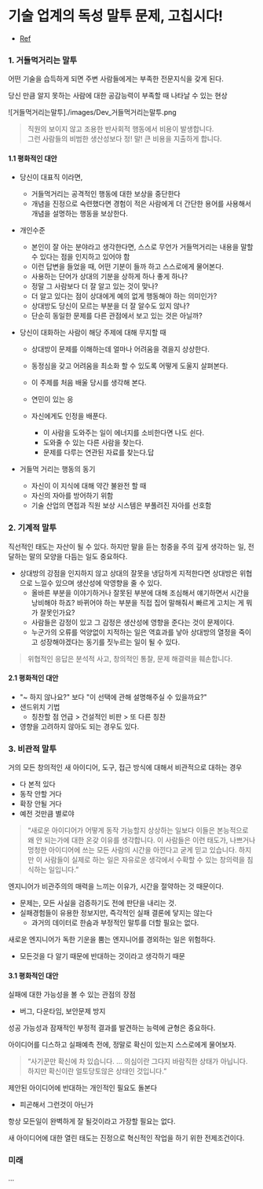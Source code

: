 # 기술 업계의 독성 말투 문제, 고칩시다!
- [Ref](https://edykim.com/ko/post/tech-has-a-toxic-tone-problem-lets-fix-it/?fbclid=IwAR1B7YhJxTbmo6sG6DV6yPb6kax3qAjWqbFpqWlnq2mfd9MsYOYmL2zv1TM)

### 1. 거들먹거리는 말투
어떤 기술을 습득하게 되면 주변 사람들에게는 부족한 전문지식을 갖게 된다. 

당신 만큼 알지 못하는 사람에 대한 공감능력이 부족할 때 나타날 수 있는 현상

![거들먹거리는말투]./images/Dev_거들먹거리는말투.png  
  
> 직원의 보이지 않고 조용한 반사회적 행동에서 비용이 발생합니다.   
> 그런 사람들의 비범한 생산성보다 정! 말! 큰 비용을 지출하게 합니다.
 
#### 1.1 평화적인 대안 
- 당신이 대표직 이라면,
    - 거들먹거리는 공격적인 행동에 대한 보상을 중단한다
    - 개념을 진정으로 숙련했다면 경험이 적은 사람에게 더 간단한 용어를 사용해서 개념을 설명하는 행동을 보상한다.
        
- 개인수준
    - 본인이 잘 아는 분야라고 생각한다면, 스스로 무언가 거들먹거리는 내용을 말할 수 있다는 점을 인지하고 있어야 함
    - 이런 답변을 들었을 때, 어떤 기분이 들까 하고 스스로에게 물어본다.
    - 사용하는 단어가 상대의 기분을 상하게 하나 좋게 하나?
    - 정말 그 사람보다 더 잘 알고 있는 것이 맞나?
    - 더 알고 있다는 점이 상대에게 예의 없게 행동해야 하는 의미인가?
    - 상대방도 당신이 모르는 부분을 더 잘 알수도 있지 않나?
    - 단순히 동일한 문제를 다른 관점에서 보고 있는 것은 아닐까? 
        
- 당신이 대화하는 사람이 해당 주제에 대해 무지할 때
    - 상대방이 문제를 이해하는데 얼마나 어려움을 겪을지 상상한다.
    - 동정심을 갖고 어려움을 최소화 할 수 있도록 어떻게 도울지 살펴본다.
    - 이 주제를 처음 배울 당시를 생각해 본다.
    - 연민이 있는 응
    
    - 자신에게도 인정을 배푼다.
        - 이 사람을 도와주는 일이 에너지를 소비한다면 나도 쉰다.
        - 도와줄 수 있는 다른 사람을 찾는다.
        - 문제를 다루는 연관된 자료를 찾는다.답
        
- 거들먹 거리는 행동의 동기
    - 자신이 이 지식에 대해 약간 불완전 할 때
    - 자신의 자아를 방어하기 위함
    - 기술 산업의 면접과 직원 보상 시스템은 부풀려진 자아를 선호함
        
### 2. 기계적 말투

직선적인 태도는 자산이 될 수 있다.
하지만 말을 듣는 청중을 주의 깊게 생각하는 일, 전달하는 말의 모양을 다듬는 일도 중요하다.

- 상대방의 강점을 인지하지 않고 상대의 잘못을 냉담하게 지적한다면 상대방은 위협으로 느낄수 있으며 생산성에 악영향을 줄 수 있다.
    - 올바른 부분을 이야기하거나 잘못된 부분에 대해 조심해서 얘기하면서 시간을 낭비해야 하죠? 
    바뀌어야 하는 부분을 직접 집어 말해줘서 빠르게 고치는 게 뭐가 잘못인가요?
    - 사람들은 감정이 있고 그 감정은 생산성에 영향을 준다는 것이 문제이다.
    - 누군가의 오류를 억양없이 지적하는 일은 역효과를 낳아 상대방의 열정을 죽이고 성장해야겠다는 동기를 짓누르는 일이 될 수 있다.
    
> 위협적인 응답은 분석적 사고, 창의적인 통찰, 문제 해결력을 훼손합니다.

#### 2.1 평화적인 대안

- "~ 하지 않나요?" 보다 "이 선택에 관해 설명해주실 수 있을까요?" 
- 샌드위치 기법
    - 칭찬할 점 언급 > 건설적인 비판 > 또 다른 칭찬
- 영향을 고려하지 않아도 되는 경우도 있다.

### 3. 비관적 말투
거의 모든 창의적인 새 아이디어, 도구, 접근 방식에 대해서 비관적으로 대하는 경우

- 다 본적 있다
- 동작 안할 거다
- 확장 안될 거다
- 예전 것만큼 별로야

> “새로운 아이디어가 어떻게 동작 가능할지 상상하는 일보다 이들은 본능적으로 왜 안 되는가에 대한 온갖 이유를 생각합니다. 
>이 사람들은 이런 태도가, 나쁘거나 멍청한 아이디어에 쓰는 모든 사람의 시간을 아낀다고 굳게 믿고 있습니다. 
>하지만 이 사람들이 실제로 하는 일은 자유로운 생각에서 수확할 수 있는 창의력을 침식하는 일입니다.”

엔지니어가 비관주의의 매력을 느끼는 이유가, 시간을 절약하는 것 때문이다.
- 문제는, 모든 사실을 검증하기도 전에 판단을 내리는 것.
- 실패경험들이 유용한 정보지만, 즉각적인 실패 결론에 닿지는 않는다
    - 과거의 데이터로 한숨과 부정적인 말투를 더할 필요는 없다.

새로운 엔지니어가 독한 기운을 뿜는 엔지니어를 경외하는 일은 위험하다.
- 모든것을 다 알기 때문에 반대하는 것이라고 생각하기 때문

#### 3.1 평화적인 대안
실패에 대한 가능성을 볼 수 있는 관점의 장점
- 버그, 다운타임, 보안문제 방지

성공 가능성과 잠재적인 부정적 결과를 발견하는 능력에 균형은 중요하다.

아이디어를 디스하고 실패예측 전에, 정말로 확신이 있는지 스스로에게 물어보자.
> “사기꾼만 확신에 차 있습니다. … 의심이란 그다지 바람직한 상태가 아닙니다. 
>하지만 확신이란 얼토당토않은 상태인 것입니다.”

제안된 아이디어에 반대하는 개인적인 필요도 돌본다
- 피곤해서 그런것이 아닌가

항상 모든일이 완벽하게 잘 될것이라고 가장할 필요는 없다.

새 아이디어에 대한 열린 태도는 진정으로 혁신적인 작업을 하기 위한 전제조건이다.

### 미래
...
